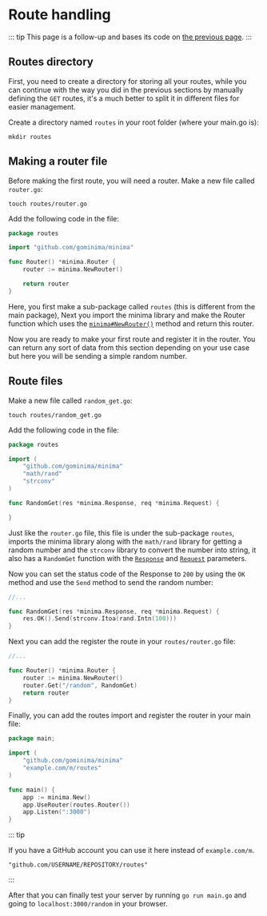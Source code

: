 # Route handling

::: tip
This page is a follow-up and bases its code on [the previous page](/creating-a-server/).
:::

## Routes directory

First, you need to create a directory for storing all your routes, while you can continue with the way you did in the previous sections by manually defining the `GET` routes, it's a much better to split it in different files for easier management.

Create a directory named `routes` in your root folder (where your main.go is):

```bash:no-line-numbers
mkdir routes
```

## Making a router file

Before making the first route, you will need a router. Make a new file called `router.go`:

```bash:no-line-numbers
touch routes/router.go
```

Add the following code in the file:

```go
package routes

import "github.com/gominima/minima"

func Router() *minima.Router {
	router := minima.NewRouter()

	return router
}
```

Here, you first make a sub-package called `routes` (this is different from the main package), Next you import the minima library and make the Router function which uses the [`minima#NewRouter()`](https://gominima.studio/docs/minima/main/func/NewRouter) method and return this router.

Now you are ready to make your first route and register it in the router. You can return any sort of data from this section depending on your use case but here you will be sending a simple random number.

## Route files

Make a new file called `random_get.go`:

```bash:no-line-numbers
touch routes/random_get.go
```

Add the following code in the file:

```go
package routes

import (
    "github.com/gominima/minima"
    "math/rand"
	"strconv"
)

func RandomGet(res *minima.Response, req *minima.Request) {

}
```

Just like the `router.go` file, this file is under the sub-package `routes`, imports the minima library along with the `math/rand` library for getting a random number and the `strconv` library to convert the number into string, it also has a `RandomGet` function with the [`Response`](https://guide.gominima.studio/docs/minima/main/struct/Response) and [`Request`](https://guide.gominima.studio/docs/minima/main/struct/Request) parameters.

Now you can set the status code of the Response to `200` by using the `OK` method and use the `Send` method to send the random number:

```go {4}
//...

func RandomGet(res *minima.Response, req *minima.Request) {
    res.OK().Send(strconv.Itoa(rand.Intn(100)))
}
```

Next you can add the register the route in your `routes/router.go` file:

```go {5}
//...

func Router() *minima.Router {
	router := minima.NewRouter()
    router.Get("/random", RandomGet)
	return router
}
```

Finally, you can add the routes import and register the router in your main file:

```go {5,10}
package main;

import (
    "github.com/gominima/minima"
    "example.com/m/routes"
)

func main() {
	app := minima.New()
	app.UseRouter(routes.Router())
	app.Listen(":3000")
}
```

::: tip

If you have a GitHub account you can use it here instead of `example.com/m`.

```go:no-line-numbers
"github.com/USERNAME/REPOSITORY/routes"
```

:::

After that you can finally test your server by running `go run main.go` and going to `localhost:3000/random` in your browser.
